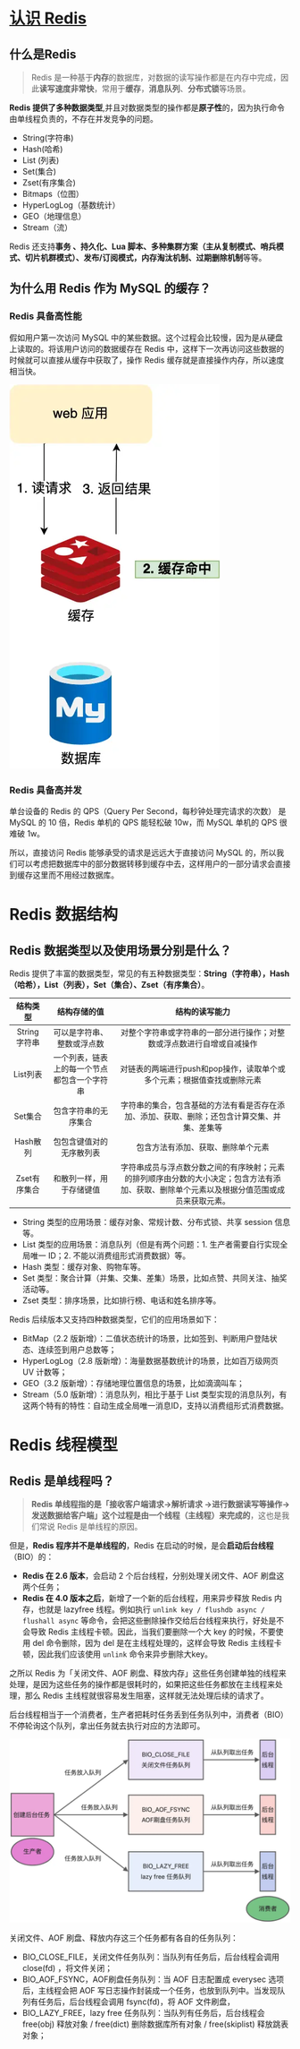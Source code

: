 # [认识 Redis](https://xiaolincoding.com/redis/)
## 什么是Redis
> Redis 是一种基于**内存**的数据库，对数据的读写操作都是在内存中完成，因此**读写速度非常快**，常用于**缓存**，**消息队列**、**分布式锁**等场景。

**Redis 提供了多种数据类型**,并且对数据类型的操作都是**原子性**的，因为执行命令由单线程负责的，不存在并发竞争的问题。
* String(字符串)
* Hash(哈希)
* List (列表)
* Set(集合)
* Zset(有序集合)
* Bitmaps（位图）
* HyperLogLog（基数统计）
* GEO（地理信息）
* Stream（流）

Redis 还支持**事务 、持久化、Lua 脚本、多种集群方案（主从复制模式、哨兵模式、切片机群模式）、发布/订阅模式，内存淘汰机制、过期删除机制**等等。

## 为什么用 Redis 作为 MySQL 的缓存？
### Redis 具备高性能
假如用户第一次访问 MySQL 中的某些数据。这个过程会比较慢，因为是从硬盘上读取的。将该用户访问的数据缓存在 Redis 中，这样下一次再访问这些数据的时候就可以直接从缓存中获取了，操作 Redis 缓存就是直接操作内存，所以速度相当快。

![redis-cache-mysql](https://raw.githubusercontent.com/ww-1009/interview/main/img/redis/redis_as_cache_mysql.webp)

### Redis 具备高并发
单台设备的 Redis 的 QPS（Query Per Second，每秒钟处理完请求的次数） 是 MySQL 的 10 倍，Redis 单机的 QPS 能轻松破 10w，而 MySQL 单机的 QPS 很难破 1w。

所以，直接访问 Redis 能够承受的请求是远远大于直接访问 MySQL 的，所以我们可以考虑把数据库中的部分数据转移到缓存中去，这样用户的一部分请求会直接到缓存这里而不用经过数据库。

# Redis 数据结构
## Redis 数据类型以及使用场景分别是什么？
Redis 提供了丰富的数据类型，常见的有五种数据类型：**String（字符串），Hash（哈希），List（列表），Set（集合）、Zset（有序集合）**。

|   结构类型   |                 结构存储的值                 |                                                               结构的读写能力                                                               |
| :----------: | :------------------------------------------: | :----------------------------------------------------------------------------------------------------------------------------------------: |
| String字符串 |          可以是字符串、整数或浮点数          |                                   对整个字符串或字符串的一部分进行操作；对整数或浮点数进行自增或自减操作                                   |
|   List列表   | 一个列表，链表上的每一个节点都包含一个字符串 |                                  对链表的两端进行push和pop操作，读取单个或多个元素；根据值查找或删除元素                                   |
|   Set集合    |             包含字符串的无序集合             |                        字符串的集合，包含基础的方法有看是否存在添加、添加、获取、删除；还包含计算交集、并集、差集等                        |
|   Hash散列   |           包包含键值对的无序散列表           |                                                     包含方法有添加、获取、删除单个元素                                                     |
| Zset有序集合 |           和散列一样，用于存储键值           | 字符串成员与浮点数分数之间的有序映射；元素的排列顺序由分数的大小决定；包含方法有添加、获取、删除单个元素以及根据分值范围或成员来获取元素。 |

* String 类型的应用场景：缓存对象、常规计数、分布式锁、共享 session 信息等。
* List 类型的应用场景：消息队列（但是有两个问题：1. 生产者需要自行实现全局唯一 ID；2. 不能以消费组形式消费数据）等。
* Hash 类型：缓存对象、购物车等。
* Set 类型：聚合计算（并集、交集、差集）场景，比如点赞、共同关注、抽奖活动等。
* Zset 类型：排序场景，比如排行榜、电话和姓名排序等。

Redis 后续版本又支持四种数据类型，它们的应用场景如下：

* BitMap（2.2 版新增）：二值状态统计的场景，比如签到、判断用户登陆状态、连续签到用户总数等；
* HyperLogLog（2.8 版新增）：海量数据基数统计的场景，比如百万级网页 UV 计数等；
* GEO（3.2 版新增）：存储地理位置信息的场景，比如滴滴叫车；
* Stream（5.0 版新增）：消息队列，相比于基于 List 类型实现的消息队列，有这两个特有的特性：自动生成全局唯一消息ID，支持以消费组形式消费数据。

# Redis 线程模型
## Redis 是单线程吗？
> **Redis 单线程指的是「接收客户端请求->解析请求 ->进行数据读写等操作->发送数据给客户端」这个过程是由一个线程（主线程）来完成的**，这也是我们常说 Redis 是单线程的原因。

但是，**Redis 程序并不是单线程的**，Redis 在启动的时候，是会**启动后台线程**（BIO）的：

* **Redis 在 2.6 版本**，会启动 2 个后台线程，分别处理关闭文件、AOF 刷盘这两个任务；
* **Redis 在 4.0 版本之后**，新增了一个新的后台线程，用来异步释放 Redis 内存，也就是 lazyfree 线程。例如执行 `unlink key / flushdb async / flushall async` 等命令，会把这些删除操作交给后台线程来执行，好处是不会导致 Redis 主线程卡顿。因此，当我们要删除一个大 key 的时候，不要使用 del 命令删除，因为 del 是在主线程处理的，这样会导致 Redis 主线程卡顿，因此我们应该使用 `unlink` 命令来异步删除大key。

之所以 Redis 为「关闭文件、AOF 刷盘、释放内存」这些任务创建单独的线程来处理，是因为这些任务的操作都是很耗时的，如果把这些任务都放在主线程来处理，那么 Redis 主线程就很容易发生阻塞，这样就无法处理后续的请求了。

后台线程相当于一个消费者，生产者把耗时任务丢到任务队列中，消费者（BIO）不停轮询这个队列，拿出任务就去执行对应的方法即可。

![background_thread](https://raw.githubusercontent.com/ww-1009/interview/main/img/redis/background_thread.webp)

关闭文件、AOF 刷盘、释放内存这三个任务都有各自的任务队列：

* BIO_CLOSE_FILE，关闭文件任务队列：当队列有任务后，后台线程会调用 close(fd) ，将文件关闭；
* BIO_AOF_FSYNC，AOF刷盘任务队列：当 AOF 日志配置成 everysec 选项后，主线程会把 AOF 写日志操作封装成一个任务，也放到队列中。当发现队列有任务后，后台线程会调用 fsync(fd)，将 AOF 文件刷盘，
* BIO_LAZY_FREE，lazy free 任务队列：当队列有任务后，后台线程会 free(obj) 释放对象 / free(dict) 删除数据库所有对象 / free(skiplist) 释放跳表对象；